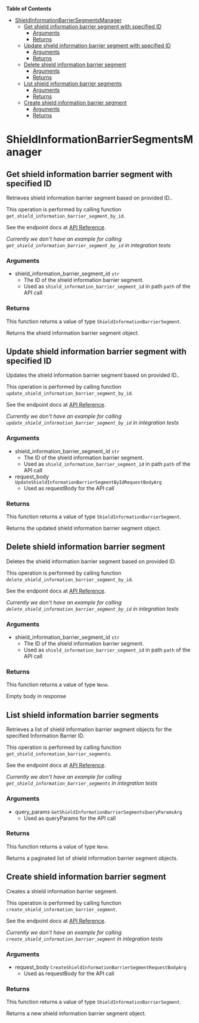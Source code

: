 <!-- START doctoc generated TOC please keep comment here to allow auto update -->
<!-- DON'T EDIT THIS SECTION, INSTEAD RE-RUN doctoc TO UPDATE -->
**Table of Contents**

- [ShieldInformationBarrierSegmentsManager](#shieldinformationbarriersegmentsmanager)
  - [Get shield information barrier segment with specified ID](#get-shield-information-barrier-segment-with-specified-id)
    - [Arguments](#arguments)
    - [Returns](#returns)
  - [Update shield information barrier segment with specified ID](#update-shield-information-barrier-segment-with-specified-id)
    - [Arguments](#arguments-1)
    - [Returns](#returns-1)
  - [Delete shield information barrier segment](#delete-shield-information-barrier-segment)
    - [Arguments](#arguments-2)
    - [Returns](#returns-2)
  - [List shield information barrier segments](#list-shield-information-barrier-segments)
    - [Arguments](#arguments-3)
    - [Returns](#returns-3)
  - [Create shield information barrier segment](#create-shield-information-barrier-segment)
    - [Arguments](#arguments-4)
    - [Returns](#returns-4)

<!-- END doctoc generated TOC please keep comment here to allow auto update -->

# ShieldInformationBarrierSegmentsManager

## Get shield information barrier segment with specified ID

Retrieves shield information barrier segment based on provided ID..

This operation is performed by calling function `get_shield_information_barrier_segment_by_id`.

See the endpoint docs at
[API Reference](https://developer.box.com/reference/get-shield-information-barrier-segments-id/).

*Currently we don't have an example for calling `get_shield_information_barrier_segment_by_id` in integration tests*

### Arguments

- shield_information_barrier_segment_id `str`
  - The ID of the shield information barrier segment.
  - Used as `shield_information_barrier_segment_id` in path `path` of the API call


### Returns

This function returns a value of type `ShieldInformationBarrierSegment`.

Returns the shield information barrier segment object.


## Update shield information barrier segment with specified ID

Updates the shield information barrier segment based on provided ID..

This operation is performed by calling function `update_shield_information_barrier_segment_by_id`.

See the endpoint docs at
[API Reference](https://developer.box.com/reference/put-shield-information-barrier-segments-id/).

*Currently we don't have an example for calling `update_shield_information_barrier_segment_by_id` in integration tests*

### Arguments

- shield_information_barrier_segment_id `str`
  - The ID of the shield information barrier segment.
  - Used as `shield_information_barrier_segment_id` in path `path` of the API call
- request_body `UpdateShieldInformationBarrierSegmentByIdRequestBodyArg`
  - Used as requestBody for the API call


### Returns

This function returns a value of type `ShieldInformationBarrierSegment`.

Returns the updated shield information barrier segment object.


## Delete shield information barrier segment

Deletes the shield information barrier segment
based on provided ID.

This operation is performed by calling function `delete_shield_information_barrier_segment_by_id`.

See the endpoint docs at
[API Reference](https://developer.box.com/reference/delete-shield-information-barrier-segments-id/).

*Currently we don't have an example for calling `delete_shield_information_barrier_segment_by_id` in integration tests*

### Arguments

- shield_information_barrier_segment_id `str`
  - The ID of the shield information barrier segment.
  - Used as `shield_information_barrier_segment_id` in path `path` of the API call


### Returns

This function returns a value of type `None`.

Empty body in response


## List shield information barrier segments

Retrieves a list of shield information barrier segment objects
for the specified Information Barrier ID.

This operation is performed by calling function `get_shield_information_barrier_segments`.

See the endpoint docs at
[API Reference](https://developer.box.com/reference/get-shield-information-barrier-segments/).

*Currently we don't have an example for calling `get_shield_information_barrier_segments` in integration tests*

### Arguments

- query_params `GetShieldInformationBarrierSegmentsQueryParamsArg`
  - Used as queryParams for the API call


### Returns

This function returns a value of type `None`.

Returns a paginated list of shield information barrier segment objects.


## Create shield information barrier segment

Creates a shield information barrier segment.

This operation is performed by calling function `create_shield_information_barrier_segment`.

See the endpoint docs at
[API Reference](https://developer.box.com/reference/post-shield-information-barrier-segments/).

*Currently we don't have an example for calling `create_shield_information_barrier_segment` in integration tests*

### Arguments

- request_body `CreateShieldInformationBarrierSegmentRequestBodyArg`
  - Used as requestBody for the API call


### Returns

This function returns a value of type `ShieldInformationBarrierSegment`.

Returns a new shield information barrier segment object.



